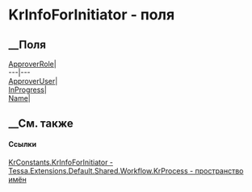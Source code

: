 # KrInfoForInitiator - поля
##  __Поля
[ApproverRole](F_Tessa_Extensions_Default_Shared_Workflow_KrProcess_KrConstants_KrInfoForInitiator_ApproverRole.htm)|  
---|---  
[ApproverUser](F_Tessa_Extensions_Default_Shared_Workflow_KrProcess_KrConstants_KrInfoForInitiator_ApproverUser.htm)|  
[InProgress](F_Tessa_Extensions_Default_Shared_Workflow_KrProcess_KrConstants_KrInfoForInitiator_InProgress.htm)|  
[Name](F_Tessa_Extensions_Default_Shared_Workflow_KrProcess_KrConstants_KrInfoForInitiator_Name.htm)|  
## __См. также
#### Ссылки
[KrConstants.KrInfoForInitiator -
](T_Tessa_Extensions_Default_Shared_Workflow_KrProcess_KrConstants_KrInfoForInitiator.htm)
[Tessa.Extensions.Default.Shared.Workflow.KrProcess - пространство
имён](N_Tessa_Extensions_Default_Shared_Workflow_KrProcess.htm)
